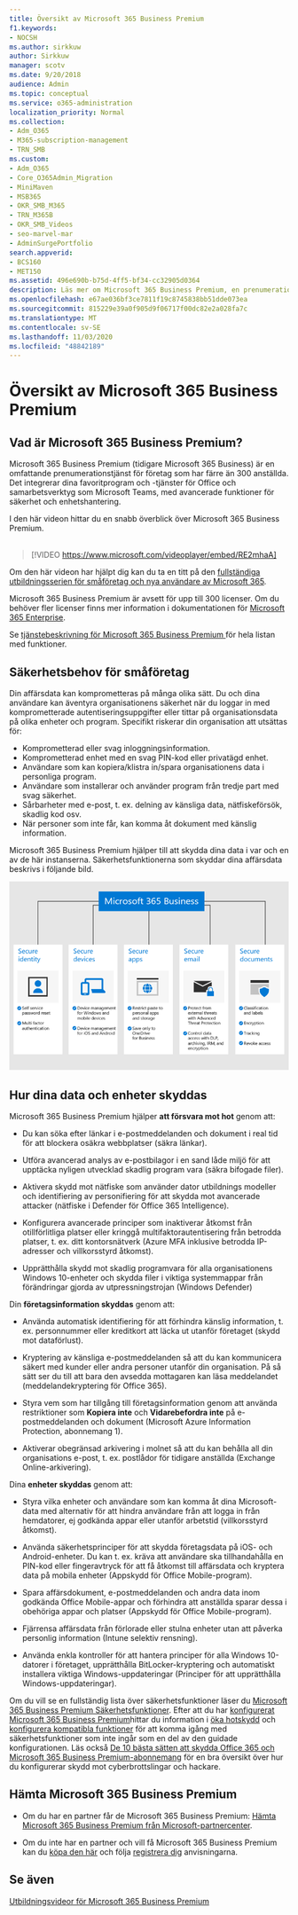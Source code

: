 ```yaml
---
title: Översikt av Microsoft 365 Business Premium
f1.keywords:
- NOCSH
ms.author: sirkkuw
author: Sirkkuw
manager: scotv
ms.date: 9/20/2018
audience: Admin
ms.topic: conceptual
ms.service: o365-administration
localization_priority: Normal
ms.collection:
- Adm_O365
- M365-subscription-management
- TRN_SMB
ms.custom:
- Adm_O365
- Core_O365Admin_Migration
- MiniMaven
- MSB365
- OKR_SMB_M365
- TRN_M365B
- OKR_SMB_Videos
- seo-marvel-mar
- AdminSurgePortfolio
search.appverid:
- BCS160
- MET150
ms.assetid: 496e690b-b75d-4ff5-bf34-cc32905d0364
description: Läs mer om Microsoft 365 Business Premium, en prenumerationstjänst som innehåller Office-appar för produktivitet och avancerat skydd för ditt företag mot cyberhot.
ms.openlocfilehash: e67ae036bf3ce7811f19c8745838bb51dde073ea
ms.sourcegitcommit: 815229e39a0f905d9f06717f00dc82e2a028fa7c
ms.translationtype: MT
ms.contentlocale: sv-SE
ms.lasthandoff: 11/03/2020
ms.locfileid: "48842189"
---
```

# <a name="overview-of-microsoft-365-business-premium"></a>Översikt av Microsoft 365 Business Premium

## <a name="what-is-microsoft-365-business-premium"></a>Vad är Microsoft 365 Business Premium?

Microsoft 365 Business Premium (tidigare Microsoft 365 Business) är en omfattande prenumerationstjänst för företag som har färre än 300 anställda. Det integrerar dina favoritprogram och -tjänster för Office och samarbetsverktyg som Microsoft Teams, med avancerade funktioner för säkerhet och enhetshantering.

I den här videon hittar du en snabb överblick över Microsoft 365 Business Premium.<br><br>

> [!VIDEO https://www.microsoft.com/videoplayer/embed/RE2mhaA] 
  
Om den här videon har hjälpt dig kan du ta en titt på den [fullständiga utbildningsserien för småföretag och nya användare av Microsoft 365](https://support.microsoft.com/office/6ab4bbcd-79cf-4000-a0bd-d42ce4d12816). 

Microsoft 365 Business Premium är avsett för upp till 300 licenser. Om du behöver fler licenser finns mer information i dokumentationen för [Microsoft 365 Enterprise](https://go.microsoft.com/fwlink/p/?linkid=860986).

Se [tjänstebeskrivning för Microsoft 365 Business Premium ](https://docs.microsoft.com/office365/servicedescriptions/microsoft-365-service-descriptions/microsoft-365-business-service-description) för hela listan med funktioner.
  
## <a name="small-business-security-needs"></a>Säkerhetsbehov för småföretag

Din affärsdata kan komprometteras på många olika sätt. Du och dina användare kan äventyra organisationens säkerhet när du loggar in med komprometterade autentiseringsuppgifter eller tittar på organisationsdata på olika enheter och program. Specifikt riskerar din organisation att utsättas för:

- Komprometterad eller svag inloggningsinformation.
- Komprometterad enhet med en svag PIN-kod eller privatägd enhet.
- Användare som kan kopiera/klistra in/spara organisationens data i personliga program.
- Användare som installerar och använder program från tredje part med svag säkerhet.
- Sårbarheter med e-post, t. ex. delning av känsliga data, nätfiskeförsök, skadlig kod osv.
- När personer som inte får, kan komma åt dokument med känslig information.

Microsoft 365 Business Premium hjälper till att skydda dina data i var och en av de här instanserna. Säkerhetsfunktionerna som skyddar dina affärsdata beskrivs i följande bild.

![En bild som visar hur M365B skyddar verksamheten.](../media/m365businessvalueadd.png)

## <a name="how-your-data-and-devices-are-protected"></a>Hur dina data och enheter skyddas

Microsoft 365 Business Premium hjälper **att försvara mot hot** genom att:

- Du kan söka efter länkar i e-postmeddelanden och dokument i real tid för att blockera osäkra webbplatser (säkra länkar).

- Utföra avancerad analys av e-postbilagor i en sand låde miljö för att upptäcka nyligen utvecklad skadlig program vara (säkra bifogade filer). 

- Aktivera skydd mot nätfiske som använder dator utbildnings modeller och identifiering av personifiering för att skydda mot avancerade attacker (nätfiske i Defender för Office 365 Intelligence). 

- Konfigurera avancerade principer som inaktiverar åtkomst från otillförlitliga platser eller kringgå multifaktorautentisering från betrodda platser, t. ex. ditt kontorsnätverk (Azure MFA inklusive betrodda IP-adresser och villkorsstyrd åtkomst). 

- Upprätthålla skydd mot skadlig programvara för alla organisationens Windows 10-enheter och skydda filer i viktiga systemmappar från förändringar gjorda av utpressningstrojan (Windows Defender)

Din **företagsinformation skyddas** genom att:

- Använda automatisk identifiering för att förhindra känslig information, t. ex. personnummer eller kreditkort att läcka ut utanför företaget (skydd mot dataförlust). 

- Kryptering av känsliga e-postmeddelanden så att du kan kommunicera säkert med kunder eller andra personer utanför din organisation. På så sätt ser du till att bara den avsedda mottagaren kan läsa meddelandet (meddelandekryptering för Office 365).

- Styra vem som har tillgång till företagsinformation genom att använda restriktioner som **Kopiera inte** och **Vidarebefordra inte** på e-postmeddelanden och dokument (Microsoft Azure Information Protection, abonnemang 1).

- Aktiverar obegränsad arkivering i molnet så att du kan behålla all din organisations e-post, t. ex. postlådor för tidigare anställda (Exchange Online-arkivering).

Dina **enheter skyddas** genom att:

- Styra vilka enheter och användare som kan komma åt dina Microsoft-data med alternativ för att hindra användare från att logga in från hemdatorer, ej godkända appar eller utanför arbetstid (villkorsstyrd åtkomst).

- Använda säkerhetsprinciper för att skydda företagsdata på iOS- och Android-enheter. Du kan t. ex. kräva att användare ska tillhandahålla en PIN-kod eller fingeravtryck för att få åtkomst till affärsdata och kryptera data på mobila enheter (Appskydd för Office Mobile-program).

- Spara affärsdokument, e-postmeddelanden och andra data inom godkända Office Mobile-appar och förhindra att anställda sparar dessa i obehöriga appar och platser (Appskydd för Office Mobile-program).

- Fjärrensa affärsdata från förlorade eller stulna enheter utan att påverka personlig information (Intune selektiv rensning).

- Använda enkla kontroller för att hantera principer för alla Windows 10-datorer i företaget, upprätthålla BitLocker-kryptering och automatiskt installera viktiga Windows-uppdateringar (Principer för att upprätthålla Windows-uppdateringar).

Om du vill se en fullständig lista över säkerhetsfunktioner läser du [Microsoft 365 Business Premium Säkerhetsfunktioner](security-features.md). Efter att du har [konfigurerat Microsoft 365 Business Premium](set-up.md)hittar du information i [öka hotskydd](increase-threat-protection.md) och [konfigurera kompatibla funktioner](set-up-compliance.md) för att komma igång med säkerhetsfunktioner som inte ingår som en del av den guidade konfigurationen. Läs också [De 10 bästa sätten att skydda Office 365 och Microsoft 365 Business Premium-abonnemang](https://docs.microsoft.com/office365/admin/security-and-compliance/secure-your-business-data) för en bra översikt över hur du konfigurerar skydd mot cyberbrottslingar och hackare.

## <a name="get-microsoft-365-business-premium"></a>Hämta Microsoft 365 Business Premium

- Om du har en partner får de Microsoft 365 Business Premium: [Hämta Microsoft 365 Business Premium från Microsoft-partnercenter](get-microsoft-365-business.md).

- Om du inte har en partner och vill få Microsoft 365 Business Premium kan du [köpa den här](https://www.microsoft.com/microsoft-365/business) och följa [registrera dig](sign-up.md) anvisningarna.

## <a name="see-also"></a>Se även

[Utbildningsvideor för Microsoft 365 Business Premium](https://support.microsoft.com/office/6ab4bbcd-79cf-4000-a0bd-d42ce4d12816)
